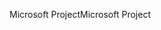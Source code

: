 <span data-ttu-id="d28ab-101">Microsoft Project</span><span class="sxs-lookup"><span data-stu-id="d28ab-101">Microsoft Project</span></span>